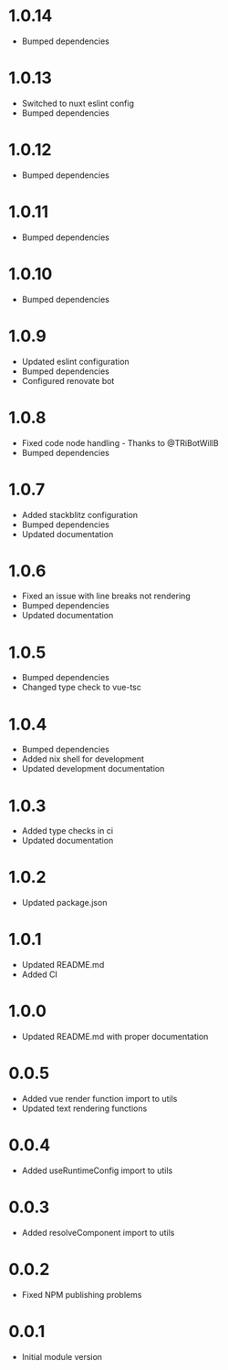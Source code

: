 # 1.0.14
- Bumped dependencies
 
# 1.0.13
- Switched to nuxt eslint config
- Bumped dependencies
 
# 1.0.12
- Bumped dependencies

# 1.0.11
- Bumped dependencies

# 1.0.10
- Bumped dependencies

# 1.0.9
- Updated eslint configuration
- Bumped dependencies
- Configured renovate bot

# 1.0.8
- Fixed code node handling - Thanks to @TRiBotWillB
- Bumped dependencies

# 1.0.7
- Added stackblitz configuration
- Bumped dependencies
- Updated documentation

# 1.0.6
- Fixed an issue with line breaks not rendering
- Bumped dependencies
- Updated documentation

# 1.0.5
- Bumped dependencies
- Changed type check to vue-tsc

# 1.0.4
- Bumped dependencies
- Added nix shell for development
- Updated development documentation

# 1.0.3
- Added type checks in ci
- Updated documentation

# 1.0.2
- Updated package.json

# 1.0.1
- Updated README.md
- Added CI

# 1.0.0
- Updated README.md with proper documentation

# 0.0.5
- Added vue render function import to utils
- Updated text rendering functions

# 0.0.4
- Added useRuntimeConfig import to utils

# 0.0.3
- Added resolveComponent import to utils

# 0.0.2
- Fixed NPM publishing problems

# 0.0.1
- Initial module version
